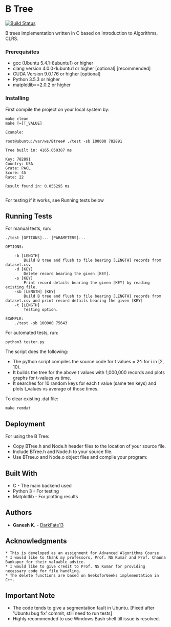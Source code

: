 # B Tree

[![Build Status](https://travis-ci.org/ganesh-k13/Btree.svg?branch=file-implementation)](https://travis-ci.org/ganesh-k13/Btree)

B trees implementation written in C based on Introduction to Algorithms, CLRS.

### Prerequisites

* gcc (Ubuntu 5.4.1-8ubuntu1) or higher
* clang version 4.0.0-1ubuntu1 or higher [optional] [recommended]
* CUDA Version 9.0.176 or higher [optional]
* Python 3.5.3 or higher
* matplotlib==2.0.2 or higher

### Installing

First compile the project on your local system by:

```
make clean
make T=[T_VALUE]

Example:

root@ubuntu:/var/ws/Btree# ./test -sb 100000 782891

Tree built in: 4165.050387 ms

Key: 782891
Country: USA
Grate: PACL
Score: 45
Rate: 22

Result found in: 0.055295 ms


```
For testing if it works, see Running tests below

## Running Tests

For manual tests, run:

``` 
./test [OPTIONS]... [PARAMETERS]...

OPTIONS:
    
    -b [LENGTH]
        Build B tree and flush to file bearing [LENGTH] records from dataset.csv
    -d [KEY]
        Delete record bearing the given [KEY].
    -s [KEY]
        Print record details bearing the given [KEY] by reading existing file.
    -sb [LENGTH] [KEY]
        Build B tree and flush to file bearing [LENGTH] records from dataset.csv and print record details bearing the given [KEY]
    -t [LENGTH] 
        Testing option.
    
EXAMPLE:
    ./test -sb 100000 75643
```

For automated tests, run:

```
python3 tester.py
```

The script does the following: 

* The python script compiles the source code for t values = 2^i for i in [2, 10).
* It builds the tree for the above t values with 1,000,000 records and plots graphs for t-values vs time.
* It searches for 10 random keys for each t value (same ten keys) and plots t_values vs average of those times.

To clear existing .dat file:

```
make remdat
```

## Deployment

For using the B Tree:

* Copy BTree.h and Node.h header files to the location of your source file.
* Include BTree.h and Node.h to your source file.
* Use BTree.o and Node.o object files and compile your program:

## Built With

* C - The main backend used
* Python 3 - For testing
* Matplotlib - For plotting results

## Authors

* **Ganesh K.** - [DarkFate13](https://github.com/DarkFate13)

## Acknowledgments

	* This is developed as an assignment for Advanced Algorithms Course.
	* I would like to thank my professors, Prof. NS Kumar and Prof. Channa Bankapur for their valuable advice. 
	* I would like to give credit to Prof. NS Kumar for providing necessary code for file handling.
	* The delete functions are based on GeeksforGeeks implementation in C++.

## Important Note
* The code tends to give a segmentation fault in Ubuntu. [Fixed after 'Ubuntu bug fix' commit, still need to run tests]
* Highly recommended to use Windows Bash shell till issue is resolved.
